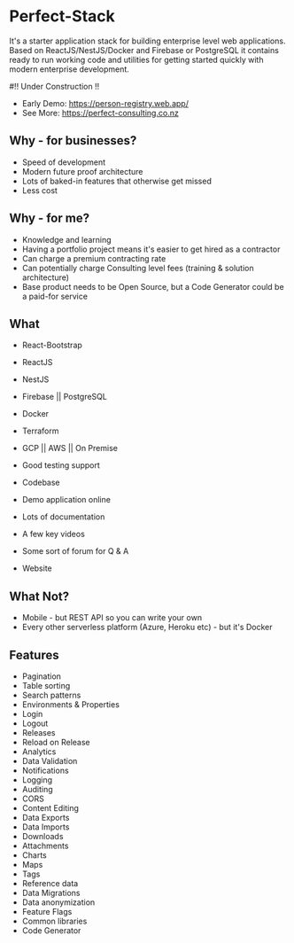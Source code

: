# Perfect-Stack

It's a starter application stack for building enterprise level web applications. Based on ReactJS/NestJS/Docker and Firebase or PostgreSQL it contains ready to run working code and utilities for getting started quickly with modern enterprise development.

#!! Under Construction !!

 - Early Demo: https://person-registry.web.app/
 - See More: https://perfect-consulting.co.nz


## Why - for businesses?

- Speed of development
- Modern future proof architecture
- Lots of baked-in features that otherwise get missed
- Less cost

## Why - for me?

- Knowledge and learning
- Having a portfolio project means it's easier to get hired as a contractor
- Can charge a premium contracting rate
- Can potentially charge Consulting level fees (training & solution architecture)
- Base product needs to be Open Source, but a Code Generator could be a paid-for service

## What

- React-Bootstrap
- ReactJS
- NestJS
- Firebase || PostgreSQL
- Docker
- Terraform
- GCP || AWS || On Premise
- Good testing support

- Codebase
- Demo application online
- Lots of documentation
- A few key videos
- Some sort of forum for Q & A
- Website

## What Not?

- Mobile - but REST API so you can write your own
- Every other serverless platform (Azure, Heroku etc)  - but it's Docker

## Features

- Pagination
- Table sorting
- Search patterns
- Environments & Properties
- Login
- Logout
- Releases
- Reload on Release
- Analytics
- Data Validation
- Notifications
- Logging
- Auditing
- CORS
- Content Editing
- Data Exports
- Data Imports
- Downloads
- Attachments
- Charts
- Maps
- Tags
- Reference data
- Data Migrations
- Data anonymization
- Feature Flags
- Common libraries
- Code Generator





